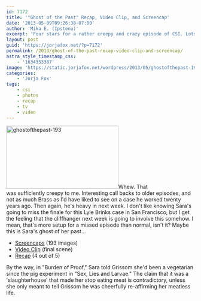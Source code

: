 ```yaml
---
id: 7172
title: '"Ghost of the Past" Recap, Video Clip, and Screencap'
date: '2013-05-09T09:26:38-07:00'
author: 'Mika E. (Ipstenu)'
excerpt: 'Four stars for a rather creepy and crazy episode of CSI. Lots of images and a video for you too!'
layout: post
guid: 'https://jorjafox.net/?p=7172'
permalink: /2013/ghost-of-the-past-recap-video-clip-and-screencap/
astra_style_timestamp_css:
    - '1634353387'
image: 'https://static.jorjafox.net/wordpress/2013/05/ghostofthepast-193.jpg'
categories:
    - 'Jorja Fox'
tags:
    - csi
    - photos
    - recap
    - tv
    - video
---
```


<a href="//jfo-static.net/wordpress/2013/05/ghostofthepast-193.jpg"><img class="alignright size-medium wp-image-7174" src="//jfo-static.net/wordpress/2013/05/ghostofthepast-193.jpg" alt="ghostofthepast-193" width="300" height="168" /></a>Whew. That was sufficiently creepy to me. Interesting call backs to older episodes, and not as much Brass as I'd have liked to see on a case he worked twenty years ago. Then again, he's heavy in next week. I don't like knowing Sara's going to miss the finale for this Lyle Brinks case in San Francisco, but I get the feeling that the cliffhanger next week is going to involve this somehow. I mean, that's more setup for a missed episode than normal, isn't it? Maybe this is Sara's ghost of her past...
<ul>
 	<li><a href="https://jorjafox.net/gallery/tv/csi/season13/21ghost/">Screencaps</a> (193 images)</li>
 	<li><a href="https://jorjafox.net/video/ghost-of-the-past/">Video Clip</a> (final scene)</li>
 	<li><a href="https://jorjafox.net/wiki/Ghost_of_the_Past">Recap</a> (4 out of 5)</li>
</ul>
By the way, in "Burden of Proof," Sara told Grissom she'd been a vegetarian since the pig experiment in "Sex, Lies and Larvae." The claim that it was a 'slaughterhouse' that made her stop eating meat is contradictory, unless she only meant to tell Grissom he was cheerfully re-affirming her meatless life.
